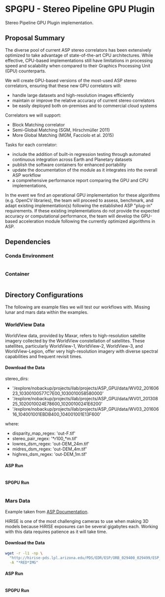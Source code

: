 # SPGPU - Stereo Pipeline GPU Plugin

Stereo Pipeline GPU Plugin implementation.

## Proposal Summary

The diverse pool of current ASP stereo correlators has been extensively optimized to take 
advantage of state-of-the-art CPU architectures. While effective, CPU-based implementations 
still have limitations in processing speed and scalability when compared to their Graphics 
Processing Unit (GPU) counterparts.

We will create GPU-based versions of the most-used ASP stereo correlators, ensuring that
these new GPU correlators will:
  - handle large datasets and high-resolution images efficiently
  - maintain or improve the relative accuracy of current stereo correlators
  - be easily deployed both on-premises and to commercial cloud systems

Correlators we will support:
  - Block Matching correlator
  - Semi-Global Matching (SGM, Hirschmüller 2011)
  - More Global Matching (MGM, Facciolo et al. 2015)

Tasks for each correlator:
  - include the addition of built-in regression testing through automated continuous integration across Earth and Planetary datasets
  - publish the software containers for enhanced portability
  - update the documentation of the module as it integrates into the overall ASP workflow
  - a comprehensive performance report comparing the GPU and CPU implementations,
  
In the event we find an operational GPU implementation for these algorithms (e.g. OpenCV libraries),
the team will proceed to assess, benchmark, and adapt existing implementation(s) following the 
established ASP "plug-in" requirements. If these existing implementations do not provide the expected 
accuracy or computational performance, the team will develop the GPU-based acceleration module following 
the currently optimized algorithms in ASP.

## Dependencies

### Conda Environment

```bash
```

### Container

```bash
```

## Directory Configurations

The following are example files we will test our workflows with.
Missing lunar and mars data within the examples.

### WorldView Data

WorldView data, provided by Maxar, refers to high-resolution satellite imagery collected
by the WorldView constellation of satellites. These satellites, particularly WorldView-1,
WorldView-2, WorldView-3, and WorldView-Legion, offer very high-resolution imagery with
diverse spectral capabilities and frequent revisit times.

#### Download the Data

stereo_dirs:

  - '/explore/nobackup/projects/ilab/projects/ASP_GPU/data/WV02_20160623_10300100577C7E00_1030010058580000'
  - '/explore/nobackup/projects/ilab/projects/ASP_GPU/data/WV01_20130825_1020010024E78600_10200100241E6200'
  - '/explore/nobackup/projects/ilab/projects/ASP_GPU/data/WV03_20160616_104001001EBDB400_104001001E13F600'

where:

  - disparity_map_regex: 'out-F.tif'
  - stereo_pair_regex: '*r100_*m.tif'
  - lowres_dsm_regex: 'out-DEM_24m.tif'
  - midres_dsm_regex: 'out-DEM_4m.tif'
  - highres_dsm_regex: 'out-DEM_1m.tif'

#### ASP Run

```bash
```

#### SPGPU Run

```bash
```

### Mars Data

Example taken from [ASP Documentation](https://stereopipeline.readthedocs.io/en/latest/examples/hirise.html).

HiRISE is one of the most challenging cameras to use when making 3D models because HiRISE exposures can be 
several gigabytes each. Working with this data requires patience as it will take time.

#### Download the Data

```bash
wget -r -l1 -np \
  "http://hirise-pds.lpl.arizona.edu/PDS/EDR/ESP/ORB_029400_029499/ESP_029421_2300/" \
  -A "*RED*IMG"
```

#### ASP Run

```bash
```

#### SPGPU Run

```bash
```

